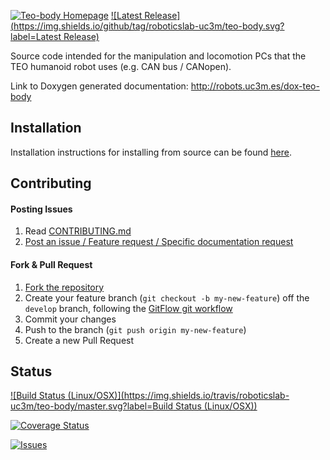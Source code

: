 [![Teo-body Homepage](https://img.shields.io/badge/teo-body-orange.svg)](http://robots.uc3m.es/dox-teo-body) [![Latest Release](https://img.shields.io/github/tag/roboticslab-uc3m/teo-body.svg?label=Latest Release)](https://github.com/roboticslab-uc3m/teo-body/tags)

Source code intended for the manipulation and locomotion PCs that the TEO humanoid robot uses (e.g. CAN bus / CANopen).

Link to Doxygen generated documentation: http://robots.uc3m.es/dox-teo-body

## Installation

Installation instructions for installing from source can be found [here](http://robots.uc3m.es/dox-teo-body/teo_body_install_on_debian_6.html).

## Contributing

#### Posting Issues

1. Read [CONTRIBUTING.md](https://github.com/roboticslab-uc3m/teo-body/blob/master/CONTRIBUTING.md)
2. [Post an issue / Feature request / Specific documentation request](https://github.com/roboticslab-uc3m/teo-body/issues)

#### Fork & Pull Request

1. [Fork the repository](https://github.com/roboticslab-uc3m/teo-body/fork)
2. Create your feature branch (`git checkout -b my-new-feature`) off the `develop` branch, following the [GitFlow git workflow](https://www.atlassian.com/git/tutorials/comparing-workflows/gitflow-workflow)
3. Commit your changes
4. Push to the branch (`git push origin my-new-feature`)
5. Create a new Pull Request

## Status

[![Build Status (Linux/OSX)](https://img.shields.io/travis/roboticslab-uc3m/teo-body/master.svg?label=Build Status (Linux/OSX))](https://travis-ci.org/roboticslab-uc3m/teo-body)

[![Coverage Status](https://coveralls.io/repos/roboticslab-uc3m/teo-body/badge.svg)](https://coveralls.io/r/roboticslab-uc3m/teo-body)

[![Issues](https://img.shields.io/github/issues/roboticslab-uc3m/teo-body.svg?label=Issues)](https://github.com/roboticslab-uc3m/teo-body/issues)
